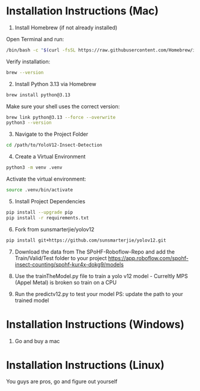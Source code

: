 # Installation Instructions (Mac)

1. Install Homebrew (if not already installed)

Open Terminal and run:

```bash
/bin/bash -c "$(curl -fsSL https://raw.githubusercontent.com/Homebrew/install/HEAD/install.sh)"
```
Verify installation:

```bash
brew --version
```

2. Install Python 3.13 via Homebrew

```bash
brew install python@3.13
```
Make sure your shell uses the correct version:

```bash
brew link python@3.13 --force --overwrite
python3 --version
```

3. Navigate to the Project Folder

```bash
cd /path/to/YoloV12-Insect-Detection
```

4. Create a Virtual Environment

```bash
python3 -m venv .venv
```

Activate the virtual environment:
```bash
source .venv/bin/activate
```
5. Install Project Dependencies

```bash
pip install --upgrade pip
pip install -r requirements.txt
```
6.  Fork from sunsmarterjie/yolov12

```bash
pip install git+https://github.com/sunsmarterjie/yolov12.git
```
7. Download the data from The SPoHF-Roboflow-Repo and add the Train/Valid/Test folder to your project
https://app.roboflow.com/spohf-insect-counting/spohf-kur4x-dokg9/models

8. Use the trainTheModel.py file to train a yolo v12 model - Curreltly MPS (Appel Metal) is broken so train on a CPU

9. Run the predictv12.py to test your model PS: update the path to your trained model

# Installation Instructions (Windows)

1. Go and buy a mac


# Installation Instructions (Linux)
You guys are pros, go and figure out yourself
